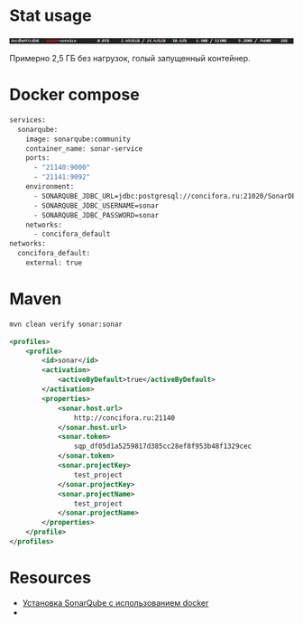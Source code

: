 # Stat usage

![](../../../../_res/Pasted%20image%2020250119125104.png)

Примерно 2,5 ГБ без нагрузок, голый запущенный контейнер.
# Docker compose

```bash
services:
  sonarqube:
    image: sonarqube:community
    container_name: sonar-service
    ports:
      - "21140:9000"
      - "21141:9092"
    environment:
      - SONARQUBE_JDBC_URL=jdbc:postgresql://concifora.ru:21020/SonarDB
      - SONARQUBE_JDBC_USERNAME=sonar
      - SONARQUBE_JDBC_PASSWORD=sonar
    networks:
      - concifora_default
networks:
  concifora_default:
    external: true
```

# Maven 

```bash
mvn clean verify sonar:sonar
```

```xml
<profiles>  
    <profile>  
        <id>sonar</id>  
        <activation>  
            <activeByDefault>true</activeByDefault>  
        </activation>  
        <properties>  
            <sonar.host.url>  
                http://concifora.ru:21140  
            </sonar.host.url>  
            <sonar.token>  
                sqp_df05d1a5259817d385cc28ef8f953b48f1329cec  
            </sonar.token>  
            <sonar.projectKey>  
                test_project  
            </sonar.projectKey>  
            <sonar.projectName>  
                test_project  
            </sonar.projectName>  
        </properties>  
    </profile>  
</profiles>
```
# Resources

- [Установка SonarQube с использованием docker](https://voblachke.ru/blog/ustanovka-sonarqube-s-ispolzovaniem-docker-compose-na-windows/)
- 